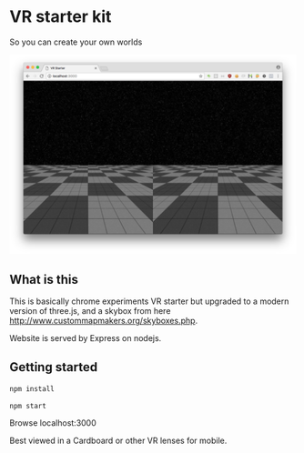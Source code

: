 # VR starter kit
So you can create your own worlds

![What you will see](screenshot.png?raw=true "What you will see")

## What is this
This is basically chrome experiments VR starter but upgraded to a modern
version of three.js, and a skybox from here http://www.custommapmakers.org/skyboxes.php.

Website is served by Express on nodejs.

## Getting started
```
npm install
```

```
npm start
```
Browse localhost:3000

Best viewed in a Cardboard or other VR lenses for mobile.